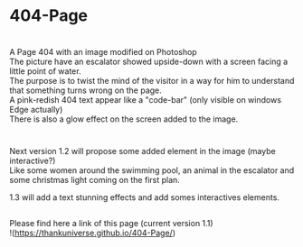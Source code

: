 #   404-Page
#
A Page 404 with an image modified on Photoshop</br>
The picture have an escalator showed upside-down with a screen facing a little point of water.</br>
The purpose is to twist the mind of the visitor in a way for him to understand that something turns wrong on the page.</br>
A pink-redish 404 text appear like a "code-bar" (only visible on windows Edge actually)</br>
There is also a glow effect on the screen added to the image.</br>
#
Next version 1.2 will propose some added element in the image (maybe interactive?)</br>
Like some women around the swimming pool, an animal in the escalator and some christmas light coming on the first plan.</br>

1.3 will add a text stunning effects and add somes interactives elements.</br>
##
Please find here a link of this page (current version 1.1)</br>
!(https://thankuniverse.github.io/404-Page/)
